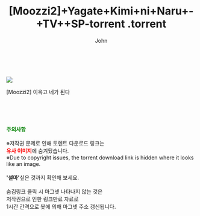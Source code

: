 ﻿---
layout: post
title:  "                   [Moozzi2]+Yagate+Kimi+ni+Naru+-+TV++SP-torrent                .torrent"
author: John
categories: [ 애니/만화 ]
tags: [  ]
image: https://torrentrj57.com/uploadfile/full/e4fd95ee0e6365a65be0a0c50f921698c40f1d0d.jpg 
description: "                   [Moozzi2]+Yagate+Kimi+ni+Naru+-+TV++SP-torrent                 torrent 정보 공유"
toc: true
toc_sticky: true
---

<br>
<p><img src="https://torrentrj57.com/uploadfile/full/e4fd95ee0e6365a65be0a0c50f921698c40f1d0d.jpg"/></p>
 [Moozzi2] 이윽고 네가 된다  
    
<br><br><br>
<p data-ke-size="size16"><b><span style="color: green;">주의사항</span></b><br /><br />※저작권 문제로 인해 토렌트 다운로드 링크는<br /><b><span style="color: red;">유사 이미지</span></b>에 숨겨뒀습니다.<br />※Due to copyright issues, the torrent download link is hidden where it looks like an image.<br /><br /><b>'설마'</b>싶은 것까지 확인해 보세요.<br /><br />숨김링크 클릭 시 마그넷 나타나지 않는 것은<br />저작권으로 인한 링크만료 자료로<br />1시간 간격으로 봇에 의해 마그넷 주소 갱신됩니다.</p>
